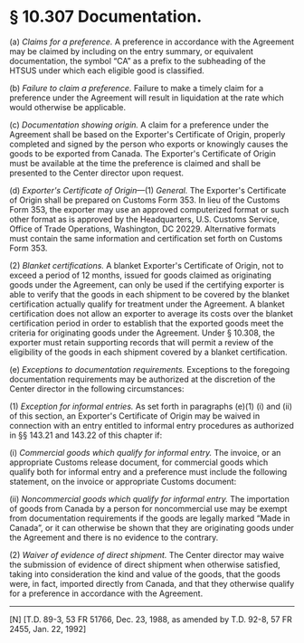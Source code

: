 # § 10.307   Documentation.

(a) *Claims for a preference.* A preference in accordance with the Agreement may be claimed by including on the entry summary, or equivalent documentation, the symbol “CA” as a prefix to the subheading of the HTSUS under which each eligible good is classified.


(b) *Failure to claim a preference.* Failure to make a timely claim for a preference under the Agreement will result in liquidation at the rate which would otherwise be applicable.


(c) *Documentation showing origin.* A claim for a preference under the Agreement shall be based on the Exporter's Certificate of Origin, properly completed and signed by the person who exports or knowingly causes the goods to be exported from Canada. The Exporter's Certificate of Origin must be available at the time the preference is claimed and shall be presented to the Center director upon request.


(d) *Exporter's Certificate of Origin*—(1) *General.* The Exporter's Certificate of Origin shall be prepared on Customs Form 353. In lieu of the Customs Form 353, the exporter may use an approved computerized format or such other format as is approved by the Headquarters, U.S. Customs Service, Office of Trade Operations, Washington, DC 20229. Alternative formats must contain the same information and certification set forth on Customs Form 353.


(2) *Blanket certifications.* A blanket Exporter's Certificate of Origin, not to exceed a period of 12 months, issued for goods claimed as originating goods under the Agreement, can only be used if the certifying exporter is able to verify that the goods in each shipment to be covered by the blanket certification actually qualify for treatment under the Agreement. A blanket certification does not allow an exporter to average its costs over the blanket certification period in order to establish that the exported goods meet the criteria for originating goods under the Agreement. Under § 10.308, the exporter must retain supporting records that will permit a review of the eligibility of the goods in each shipment covered by a blanket certification.


(e) *Exceptions to documentation requirements.* Exceptions to the foregoing documentation requirements may be authorized at the discretion of the Center director in the following circumstances:


(1) *Exception for informal entries.* As set forth in paragraphs (e)(1) (i) and (ii) of this section, an Exporter's Certificate of Origin may be waived in connection with an entry entitled to informal entry procedures as authorized in §§ 143.21 and 143.22 of this chapter if:


(i) *Commercial goods which qualify for informal entry.* The invoice, or an appropriate Customs release document, for commercial goods which qualify both for informal entry and a preference must include the following statement, on the invoice or appropriate Customs document:


(ii) *Noncommercial goods which qualify for informal entry.* The importation of goods from Canada by a person for noncommercial use may be exempt from documentation requirements if the goods are legally marked “Made in Canada”, or it can otherwise be shown that they are originating goods under the Agreement and there is no evidence to the contrary.


(2) *Waiver of evidence of direct shipment.* The Center director may waive the submission of evidence of direct shipment when otherwise satisfied, taking into consideration the kind and value of the goods, that the goods were, in fact, imported directly from Canada, and that they otherwise qualify for a preference in accordance with the Agreement.



---

[N] [T.D. 89-3, 53 FR 51766, Dec. 23, 1988, as amended by T.D. 92-8, 57 FR 2455, Jan. 22, 1992]




